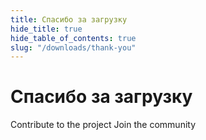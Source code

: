 ```yaml
---
title: Спасибо за загрузку
hide_title: true
hide_table_of_contents: true
slug: "/downloads/thank-you"
---
```


<div className="text-center margin-top--xl">

# Спасибо за загрузку

<div className="row margin-bottom--lg padding--sm flex-center">
<Link className="button button--outline button--warning button--lg margin--sm" href="/contributing">
  Contribute to the project
</Link>
<Link className="button button--outline button--info button--lg margin--sm" href="https://linwood.dev/matrix">
  Join the community
</Link>

</div>

</div>
